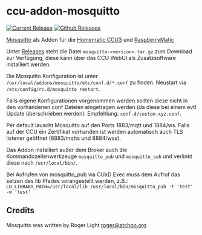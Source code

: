 # ccu-addon-mosquitto

[![Current Release](https://img.shields.io/github/release/hobbyquaker/ccu-addon-mosquitto.svg?colorB=4cc61e)](https://github.com/hobbyquaker/ccu-addon-mosquitto/releases/latest)
[![Github Releases](https://img.shields.io/github/downloads/hobbyquaker/ccu-addon-mosquitto/total.svg)](https://github.com/hobbyquaker/ccu-addon-mosquitto/releases)

[Mosquitto](https://mosquitto.org/) als Addon für die
[Homematic CCU3](https://www.eq-3.de/produkte/homematic/zentralen-und-gateways/smart-home-zentrale-ccu3.html) und 
[RaspberryMatic](https://github.com/jens-maus/RaspberryMatic)

Unter [Releases](https://github.com/hobbyquaker/ccu-addon-mosquitto/releases) steht die Datei 
`mosquitto-<version>.tar.gz` zum Download zur Verfügung, diese kann über das CCU WebUI als Zusatzsoftware installiert
werden.

Die Mosquitto Konfiguration ist unter `/usr/local/addons/mosquitto/etc/conf.d/*.conf` zu finden.
Neustart via `/etc/config/rc.d/mosquitto restart`.

Falls eigene Konfigurationen vorgenommen werden sollten diese nicht in den vorhandenen conf Dateien eingetragen werden
(da diese bei einem evtl Update überschrieben werden). Empfehlung: `conf.d/custom-xyz.conf`.

Per default lauscht Mosquitto auf den Ports 1883/mqtt und 1884/ws. Falls auf der CCU ein Zertifikat vorhanden ist 
werden automatisch auch TLS listener geöffnet (8883/mqtts und 8884/wss).

Das Addon installiert außer dem Broker auch die Kommandozeilenwerkzeuge `mosquitto_pub` und `mosquitto_sub` und verlinkt
diese nach `/usr/local/bin/`.

Bei Aufrufen von mosquitto_pub via CUxD Exec muss dem Aufruf das setzen des lib Pfades vorangestellt werden, z.B.: `LD_LIBRARY_PATH=/usr/local/lib /usr/local/bin/mosquitto_pub -t 'test' -m 'test'`


## Credits

Mosquitto was written by Roger Light <roger@atchoo.org>
